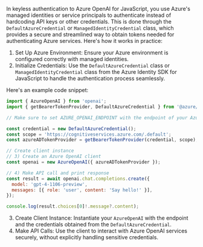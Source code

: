 In keyless authentication to Azure OpenAI for JavaScript, you use Azure's managed identities or service principals to authenticate instead of hardcoding API keys or other credentials. This is done through the `DefaultAzureCredential` or `ManagedIdentityCredential` class, which provides a secure and streamlined way to obtain tokens needed for authenticating Azure services. Here's how it works in practice:

1. Set Up Azure Environment: Ensure your Azure environment is configured correctly with managed identities.
2. Initialize Credentials: Use the `DefaultAzureCredential` class or `ManagedIdentityCredential` class from the Azure Identity SDK for JavaScript to handle the authentication process seamlessly.

Here's an example code snippet:

```javascript
import { AzureOpenAI } from 'openai';
import { getBearerTokenProvider, DefaultAzureCredential } from '@azure/identity';

// Make sure to set AZURE_OPENAI_ENDPOINT with the endpoint of your Azure resource.

const credential = new DefaultAzureCredential();
const scope = 'https://cognitiveservices.azure.com/.default';
const azureADTokenProvider = getBearerTokenProvider(credential, scope);

// Create client instance
// 3) Create an Azure OpenAI client
const openai = new AzureOpenAI({ azureADTokenProvider });

// 4) Make API call and print response
const result = await openai.chat.completions.create({
  model: 'gpt-4-1106-preview',
  messages: [{ role: 'user', content: 'Say hello!' }],
});

console.log(result.choices[0]!.message?.content);
```

3. Create Client Instance: Instantiate your `AzureOpenAI` with the endpoint and the credentials obtained from the `DefaultAzureCredential`.
4. Make API Calls: Use the client to interact with Azure OpenAI services securely, without explicitly handling sensitive credentials.
